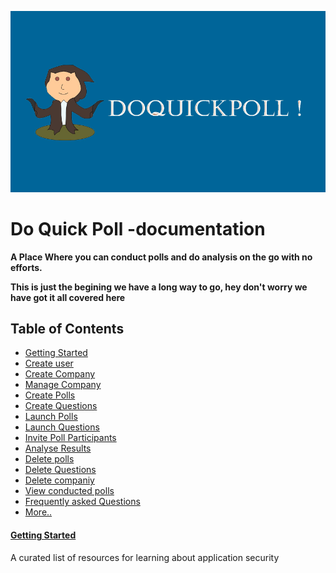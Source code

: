![Awesome Hacking](DoQuickPoll.jpg)
# Do Quick Poll -documentation
**A Place Where you can conduct polls and do analysis on the go with no efforts.**

**This is just the begining we have a long way to go, hey don't worry we have got it all covered here**

## Table of Contents

- [Getting Started](#awesome-appsec)
- [Create user](#awesome-bug-bounty)
- [Create Company](#awesome-ctf)
- [Manage Company](#awesome-devsecops)
- [Create Polls](#awesome-exploit-development)
- [Create Questions](#awesome-fuzzing)
- [Launch Polls](#awesome-hacking-one)
- [Launch Questions](#awesome-honeypots)
- [Invite Poll Participants](#awesome-incident-response)
- [Analyse Results](#awesome-infosec)
- [Delete polls](#awesome-iot-hacks)
- [Delete Questions](#awesome-malware-analysis)
- [Delete companiy](#awesome-pcaptools)
- [View conducted polls](#awesome-pentest)
- [Frequently asked Questions](#awesome-php-security)
- [More..](#awesome-reversing)

#### [Getting Started](https://github.com/paragonie/awesome-appsec)
A curated list of resources for learning about application security
